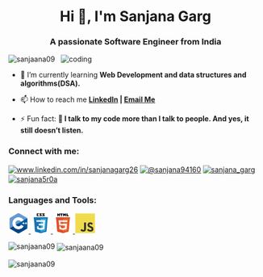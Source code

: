 <h1 align="center">Hi 👋, I'm Sanjana Garg</h1>
<h3 align="center">A passionate Software Engineer from India</h3>

<img align="right" alt="coding" width="400px" src="https://camo.githubusercontent.com/4d9f5ecceb711eec6e2018f38a5677dc657c9738d4a65ba3b928c41c0a45b439/68747470733a2f2f6d69726f2e6d656469756d2e636f6d2f6d61782f313336302f302a37513379765349765f7430696f4a2d5a2e676966">

<p align="left"> <img src="https://komarev.com/ghpvc/?username=sanjaana09&label=Profile%20views&color=0e75b6&style=flat" alt="sanjaana09" /> </p>

- 🌱 I’m currently learning **Web Development and data structures and algorithms(DSA).**

- 📫 How to reach me **[LinkedIn](www.linkedin.com/in/sanjanagarg26) | [Email Me](sanjana94160@gmail.com)**

- ⚡ Fun fact: **🤖 I talk to my code more than I talk to people. And yes, it still doesn’t listen.**

<h3 align="left">Connect with me:</h3>
<p align="left">
<a href="https://linkedin.com/in/www.linkedin.com/in/sanjanagarg26" target="blank"><img align="center" src="https://raw.githubusercontent.com/rahuldkjain/github-profile-readme-generator/master/src/images/icons/Social/linked-in-alt.svg" alt="www.linkedin.com/in/sanjanagarg26" height="30" width="40" /></a>
<a href="https://www.hackerrank.com/@sanjana94160" target="blank"><img align="center" src="https://raw.githubusercontent.com/rahuldkjain/github-profile-readme-generator/master/src/images/icons/Social/hackerrank.svg" alt="@sanjana94160" height="30" width="40" /></a>
<a href="https://www.leetcode.com/sanjana_garg" target="blank"><img align="center" src="https://raw.githubusercontent.com/rahuldkjain/github-profile-readme-generator/master/src/images/icons/Social/leet-code.svg" alt="sanjana_garg" height="30" width="40" /></a>
<a href="https://auth.geeksforgeeks.org/user/sanjana5r0a" target="blank"><img align="center" src="https://raw.githubusercontent.com/rahuldkjain/github-profile-readme-generator/master/src/images/icons/Social/geeks-for-geeks.svg" alt="sanjana5r0a" height="30" width="40" /></a>
</p>

<h3 align="left">Languages and Tools:</h3>
<p align="left"> <a href="https://www.w3schools.com/cpp/" target="_blank" rel="noreferrer"> <img src="https://raw.githubusercontent.com/devicons/devicon/master/icons/cplusplus/cplusplus-original.svg" alt="cplusplus" width="40" height="40"/> </a> <a href="https://www.w3schools.com/css/" target="_blank" rel="noreferrer"> <img src="https://raw.githubusercontent.com/devicons/devicon/master/icons/css3/css3-original-wordmark.svg" alt="css3" width="40" height="40"/> </a> <a href="https://www.w3.org/html/" target="_blank" rel="noreferrer"> <img src="https://raw.githubusercontent.com/devicons/devicon/master/icons/html5/html5-original-wordmark.svg" alt="html5" width="40" height="40"/> </a> <a href="https://developer.mozilla.org/en-US/docs/Web/JavaScript" target="_blank" rel="noreferrer"> <img src="https://raw.githubusercontent.com/devicons/devicon/master/icons/javascript/javascript-original.svg" alt="javascript" width="40" height="40"/> </a> </p>

<p><img align="left" src="https://github-readme-stats.vercel.app/api/top-langs?username=sanjaana09&show_icons=true&locale=en&layout=compact" alt="sanjaana09" /></p>

<p>&nbsp;<img align="center" src="https://github-readme-stats.vercel.app/api?username=sanjaana09&show_icons=true&locale=en" alt="sanjaana09" /></p>

<p><img align="center" src="https://github-readme-streak-stats.herokuapp.com/?user=sanjaana09&" alt="sanjaana09" /></p>
